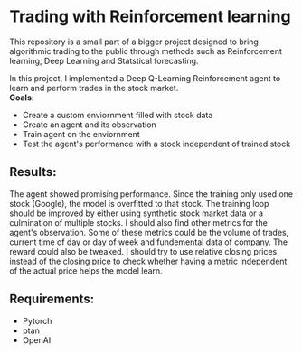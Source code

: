 # Trading with Reinforcement learning

This repository is a small part of a bigger project designed to bring algorithmic trading to the public through methods such as Reinforcement learning, Deep Learning and Statstical forecasting.
</br>

In this project, I implemented a Deep Q-Learning Reinforcement agent to learn and perform trades in the stock market.
<br>
**Goals**:
- Create a custom enviornment filled with stock data
- Create an agent and its observation
- Train agent on the enviornment
- Test the agent's performance with a stock independent of trained stock

## Results:
The agent showed promising performance. Since the training only used one stock (Google), the model is overfitted to that stock. The training loop should be improved by either using synthetic stock market data or a culmination of multiple stocks. I should also find other metrics for the agent's observation. Some of these metrics could be the volume of trades, current time of day or day of week and fundemental data of company. The reward could also be tweaked. I should try to use relative closing prices instead of the closing price to check whether having a metric independent of the actual price helps the model learn.

## Requirements:
- Pytorch
- ptan
- OpenAI
